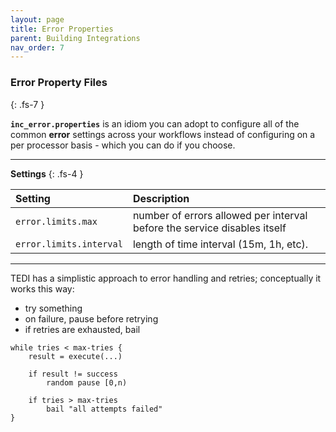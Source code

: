 ```yaml
---
layout: page
title: Error Properties
parent: Building Integrations
nav_order: 7
---
```


### Error Property Files
{: .fs-7 }

**`inc_error.properties`** is an idiom you can adopt to configure all of the common **error** settings across your workflows instead of configuring on a per processor basis - which you can do if you choose.

---

**Settings**
{: .fs-4 }


| **Setting**                   | **Description**          |
|:------------------------------|:--------------------------|
| `error.limits.max`            | number of errors allowed per interval before the service disables itself |
| `error.limits.interval`       | length of time interval (15m, 1h, etc). |

---

TEDI has a simplistic approach to error handling and retries; conceptually it works this way:

* try something
* on failure, pause before retrying
* if retries are exhausted, bail

```
while tries < max-tries {
    result = execute(...)

    if result != success
        random pause [0,n)

    if tries > max-tries
        bail "all attempts failed"
}
```
